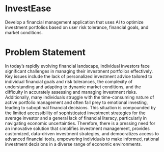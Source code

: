 # InvestEase
Develop a financial management application that uses AI to optimize investment portfolios based on user risk tolerance, financial goals, and market conditions.

# Problem Statement
In today’s rapidly evolving financial landscape, individual investors face significant challenges in managing their investment portfolios effectively. Key issues include the lack of personalized investment advice tailored to individual financial goals and risk tolerances, the complexity of understanding and adapting to dynamic market conditions, and the difficulty in accurately assessing and managing investment risks. Additionally, many individuals struggle with the time-consuming nature of active portfolio management and often fall prey to emotional investing, leading to suboptimal financial decisions. This situation is compounded by the limited accessibility of sophisticated investment strategies for the average investor and a general lack of financial literacy, particularly in navigating economic uncertainties. Therefore, there is a pressing need for an innovative solution that simplifies investment management, provides customized, data-driven investment strategies, and democratizes access to advanced financial tools, empowering individuals to make informed, rational investment decisions in a diverse range of economic environments.

